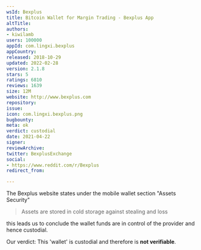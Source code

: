 ```yaml
---
wsId: Bexplus
title: Bitcoin Wallet for Margin Trading - Bexplus App
altTitle: 
authors:
- kiwilamb
users: 100000
appId: com.lingxi.bexplus
appCountry: 
released: 2018-10-29
updated: 2022-02-28
version: 2.1.8
stars: 5
ratings: 6810
reviews: 1639
size: 12M
website: http://www.bexplus.com
repository: 
issue: 
icon: com.lingxi.bexplus.png
bugbounty: 
meta: ok
verdict: custodial
date: 2021-04-22
signer: 
reviewArchive: 
twitter: BexplusExchange
social:
- https://www.reddit.com/r/Bexplus
redirect_from: 

---
```


The Bexplus website states under the mobile wallet section "Assets Security"

> Assets are stored in cold storage against stealing and loss

this leads us to conclude the wallet funds are in control of the provider and hence custodial.

Our verdict: This 'wallet' is custodial and therefore is **not verifiable**.

